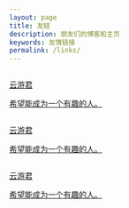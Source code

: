 ```yaml
---
layout: page
title: 友链
description: 朋友们的博客和主页
keywords: 友情链接
permalink: /links/
---
```


<div class="links">
    <a class="link" href="https://www.yunyoujun.cn">
        <img src="https://www.yunyoujun.cn/images/avatar.jpg" alt="" class="icon">
        <p class="id">云游君</p>
        <p class="description">希望能成为一个有趣的人。</p>
    </a>
    <a class="link" href="https://www.yunyoujun.cn">
        <img src="https://www.yunyoujun.cn/images/avatar.jpg" alt="" class="icon">
        <p class="id">云游君</p>
        <p class="description">希望能成为一个有趣的人。</p>
    </a>
    <a class="link" href="https://www.yunyoujun.cn">
        <img src="https://www.yunyoujun.cn/images/avatar.jpg" alt="" class="icon">
        <p class="id">云游君</p>
        <p class="description">希望能成为一个有趣的人。</p>
    </a>











</div>
